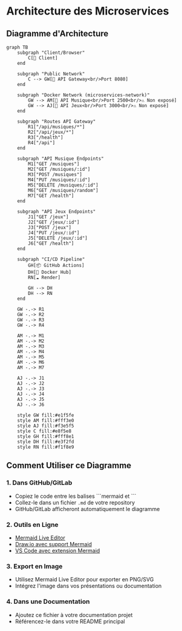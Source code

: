 # Architecture des Microservices

## Diagramme d'Architecture

```mermaid
graph TB
    subgraph "Client/Browser"
        C[👤 Client]
    end

    subgraph "Public Network"
        C --> GW[🚪 API Gateway<br/>Port 8080]
    end

    subgraph "Docker Network (microservices-network)"
        GW --> AM[🎵 API Musique<br/>Port 2500<br/>⚠️ Non exposé]
        GW --> AJ[🎲 API Jeux<br/>Port 3000<br/>⚠️ Non exposé]
    end

    subgraph "Routes API Gateway"
        R1["/api/musiques/*"]
        R2["/api/jeux/*"]
        R3["/health"]
        R4["/api"]
    end

    subgraph "API Musique Endpoints"
        M1["GET /musiques"]
        M2["GET /musiques/:id"]
        M3["POST /musiques"]
        M4["PUT /musiques/:id"]
        M5["DELETE /musiques/:id"]
        M6["GET /musiques/random"]
        M7["GET /health"]
    end

    subgraph "API Jeux Endpoints"
        J1["GET /jeux"]
        J2["GET /jeux/:id"]
        J3["POST /jeux"]
        J4["PUT /jeux/:id"]
        J5["DELETE /jeux/:id"]
        J6["GET /health"]
    end

    subgraph "CI/CD Pipeline"
        GH[📦 GitHub Actions]
        DH[🐳 Docker Hub]
        RN[☁️ Render]

        GH --> DH
        DH --> RN
    end

    GW -.-> R1
    GW -.-> R2
    GW -.-> R3
    GW -.-> R4

    AM -.-> M1
    AM -.-> M2
    AM -.-> M3
    AM -.-> M4
    AM -.-> M5
    AM -.-> M6
    AM -.-> M7

    AJ -.-> J1
    AJ -.-> J2
    AJ -.-> J3
    AJ -.-> J4
    AJ -.-> J5
    AJ -.-> J6

    style GW fill:#e1f5fe
    style AM fill:#fff3e0
    style AJ fill:#f3e5f5
    style C fill:#e8f5e8
    style GH fill:#fff8e1
    style DH fill:#e3f2fd
    style RN fill:#f1f8e9
```

## Comment Utiliser ce Diagramme

### 1. Dans GitHub/GitLab

- Copiez le code entre les balises \`\`\`mermaid et \`\`\`
- Collez-le dans un fichier `.md` de votre repository
- GitHub/GitLab afficheront automatiquement le diagramme

### 2. Outils en Ligne

- [Mermaid Live Editor](https://mermaid.live/)
- [Draw.io avec support Mermaid](https://app.diagrams.net/)
- [VS Code avec extension Mermaid](https://marketplace.visualstudio.com/items?itemName=bierner.markdown-mermaid)

### 3. Export en Image

- Utilisez Mermaid Live Editor pour exporter en PNG/SVG
- Intégrez l'image dans vos présentations ou documentation

### 4. Dans une Documentation

- Ajoutez ce fichier à votre documentation projet
- Référencez-le dans votre README principal
